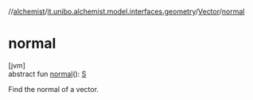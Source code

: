 //[alchemist](../../../index.md)/[it.unibo.alchemist.model.interfaces.geometry](../index.md)/[Vector](index.md)/[normal](normal.md)

# normal

[jvm]\
abstract fun [normal](normal.md)(): [S](index.md)

Find the normal of a vector.
